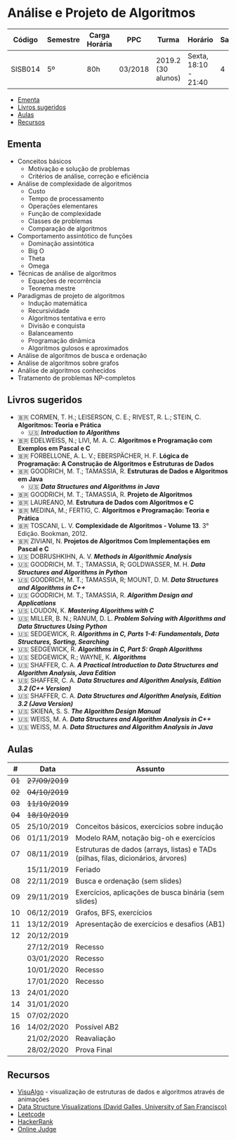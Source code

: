 # Análise e Projeto de Algoritmos

| Código  | Semestre | Carga Horária | PPC     | Turma              | Horário              | Sala |
| ------- | -------- | ------------- | ------- | ------------------ | -------------------- | ---- |
| SISB014 | 5º       | 80h           | 03/2018 | 2019.2 (30 alunos) | Sexta, 18:10 - 21:40 | 4    |

- [Ementa](#ementa)
- [Livros sugeridos](#livros-sugeridos)
- [Aulas](#aulas)
- [Recursos](#recursos)

## Ementa

- Conceitos básicos
  - Motivação e solução de problemas
  - Critérios de análise, correção e eficiência
- Análise de complexidade de algoritmos
  - Custo
  - Tempo de processamento
  - Operações elementares
  - Função de complexidade
  - Classes de problemas
  - Comparação de algoritmos
- Comportamento assintótico de funções
  - Dominação assintótica
  - Big O
  - Theta
  - Omega
- Técnicas de análise de algoritmos
  - Equações de recorrência
  - Teorema mestre
- Paradigmas de projeto de algoritmos
  - Indução matemática
  - Recursividade
  - Algoritmos tentativa e erro
  - Divisão e conquista
  - Balanceamento
  - Programação dinâmica
  - Algoritmos gulosos e aproximados
- Análise de algoritmos de busca e ordenação
- Análise de algoritmos sobre grafos
- Análise de algoritmos conhecidos
- Tratamento de problemas NP-completos

## Livros sugeridos

- :brazil: CORMEN, T. H.; LEISERSON, C. E.; RIVEST, R. L.; STEIN, C. **Algoritmos: Teoria e Prática**
  - :us: ***Introduction to Algorithms***
- :brazil: EDELWEISS, N.; LIVI, M. A. C. **Algoritmos e Programação com Exemplos em Pascal e C**
- :brazil: FORBELLONE, A. L. V.; EBERSPÄCHER, H. F. **Lógica de Programação: A Construção de Algoritmos e Estruturas de Dados**
- :brazil: GOODRICH, M. T.; TAMASSIA, R. **Estruturas de Dados e Algoritmos em Java**
  - :us: ***Data Structures and Algorithms in Java***
- :brazil: GOODRICH, M. T.; TAMASSIA, R. **Projeto de Algoritmos**
- :brazil: LAUREANO, M. **Estrutura de Dados com Algoritmos e C**
- :brazil: MEDINA, M.; FERTIG, C. **Algoritmos e Programação: Teoria e Prática**
- :brazil: TOSCANI, L. V. **Complexidade de Algoritmos - Volume 13**. 3° Edição. Bookman, 2012.
- :brazil: ZIVIANI, N. **Projetos de Algoritmos Com Implementações em Pascal e C**
- :us: DOBRUSHKIHN, A. V. ***Methods in Algorithmic Analysis***
- :us: GOODRICH, M. T.; TAMASSIA, R; GOLDWASSER, M. H. ***Data Structures and Algorithms in Python***
- :us: GOODRICH, M. T.; TAMASSIA, R; MOUNT, D. M. ***Data Structures and Algorithms in C++***
- :us: GOODRICH, M. T.; TAMASSIA, R. ***Algorithm Design and Applications***
- :us: LOUDON, K. ***Mastering Algorithms with C***
- :us: MILLER, B. N.; RANUM, D. L. ***Problem Solving with Algorithms and Data Structures Using Python***
- :us: SEDGEWICK, R. ***Algorithms in C, Parts 1-4: Fundamentals, Data Structures, Sorting, Searching***
- :us: SEDGEWICK, R. ***Algorithms in C, Part 5: Graph Algorithms***
- :us: SEDGEWICK, R.; WAYNE, K. ***Algorithms***
- :us: SHAFFER, C. A. ***A Practical Introduction to Data Structures and Algorithm Analysis, Java Edition***
- :us: SHAFFER, C. A. ***Data Structures and Algorithm Analysis, Edition 3.2 (C++ Version)***
- :us: SHAFFER, C. A. ***Data Structures and Algorithm Analysis, Edition 3.2 (Java Version)***
- :us: SKIENA, S. S. ***The Algorithm Design Manual***
- :us: WEISS, M. A. ***Data Structures and Algorithm Analysis in C++***
- :us: WEISS, M. A. ***Data Structures and Algorithm Analysis in Java***

## Aulas

| #      | Data           | Assunto                                                                           |
| ------ | -------------- | --------------------------------------------------------------------------------- |
| ~~01~~ | ~~27/09/2019~~ |                                                                                   |
| ~~02~~ | ~~04/10/2019~~ |                                                                                   |
| ~~03~~ | ~~11/10/2019~~ |                                                                                   |
| ~~04~~ | ~~18/10/2019~~ |                                                                                   |
| 05     | 25/10/2019     | Conceitos básicos, exercícios sobre indução                                       |
| 06     | 01/11/2019     | Modelo RAM, notação big-oh e exercícios                                           |
| 07     | 08/11/2019     | Estruturas de dados (arrays, listas) e TADs (pilhas, filas, dicionários, árvores) |
|        | 15/11/2019     | Feriado                                                                           |
| 08     | 22/11/2019     | Busca e ordenação (sem slides)                                                    |
| 09     | 29/11/2019     | Exercícios, aplicações de busca binária (sem slides)                              |
| 10     | 06/12/2019     | Grafos, BFS, exercícios                                                           |
| 11     | 13/12/2019     | Apresentação de exercícios e desafios (AB1)                                       |
| 12     | 20/12/2019     |                                                                                   |
|        | 27/12/2019     | Recesso                                                                           |
|        | 03/01/2020     | Recesso                                                                           |
|        | 10/01/2020     | Recesso                                                                           |
|        | 17/01/2020     | Recesso                                                                           |
| 13     | 24/01/2020     |                                                                                   |
| 14     | 31/01/2020     |                                                                                   |
| 15     | 07/02/2020     |                                                                                   |
| 16     | 14/02/2020     | Possível AB2                                                                      |
|        | 21/02/2020     | Reavaliação                                                                       |
|        | 28/02/2020     | Prova Final                                                                       |

## Recursos

- [VisuAlgo](https://visualgo.net/en) - visualização de estruturas de dados e algoritmos através de animações
- [Data Structure Visualizations (David Galles, University of San Francisco)](https://www.cs.usfca.edu/~galles/visualization/Algorithms.html)
- [Leetcode](https://leetcode.com/)
- [HackerRank](https://www.hackerrank.com/)
- [Online Judge](https://onlinejudge.org/)
